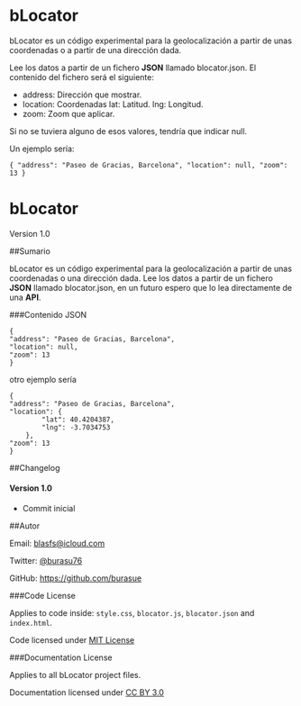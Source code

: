 bLocator
========

bLocator es un código experimental para la geolocalización a partir de unas coordenadas o a partir de una dirección dada.

Lee los datos a partir de un fichero **JSON** llamado blocator.json. El contenido del fichero será el siguiente:

- address: Dirección que mostrar.
- location: Coordenadas
        lat: Latitud.
        lng: Longitud.
- zoom: Zoom que aplicar.

Si no se tuviera alguno de esos valores, tendría que  indicar null.

Un ejemplo sería:

`
{
"address": "Paseo de Gracias, Barcelona",
"location": null,
"zoom": 13
}
`




bLocator
=========

Version 1.0

##Sumario

bLocator es un código experimental para la geolocalización a partir de unas coordenadas o una dirección dada.
Lee los datos a partir de un fichero **JSON** llamado blocator.json, en un futuro espero que lo lea directamente de una **API**.

###Contenido JSON

```
{
"address": "Paseo de Gracias, Barcelona",
"location": null,
"zoom": 13
}
```

otro ejemplo sería

```
{
"address": "Paseo de Gracias, Barcelona",
"location": {
        "lat": 40.4204387,
        "lng": -3.7034753
    },
"zoom": 13
}
```


##Changelog


#### Version 1.0

* Commit inicial

##Autor

Email: <blasfs@icloud.com>

Twitter: [@burasu76](http://twitter.com/burasu76)

GitHub: <https://github.com/burasue>


###Code License

Applies to code inside: `style.css`, `blocator.js`, `blocator.json` and `index.html`.

Code licensed under [MIT License](http://opensource.org/licenses/mit-license.html)

###Documentation License

Applies to all bLocator project files.

Documentation licensed under [CC BY 3.0](http://creativecommons.org/licenses/by/3.0/)